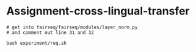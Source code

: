 # Assignment-cross-lingual-transfer

```bash=
# get into fairseq/fairseq/modules/layer_norm.py
# and comment out line 31 and 32

bash experiment/req.sh
```
